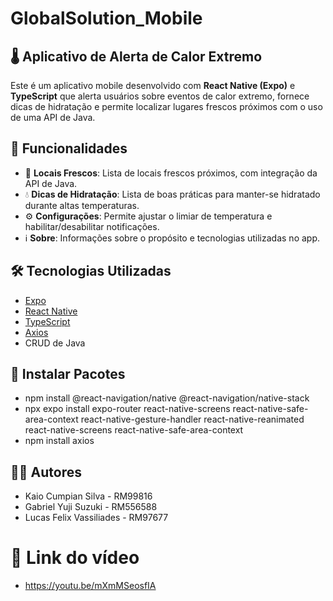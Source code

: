 # GlobalSolution_Mobile

## 🌡️ Aplicativo de Alerta de Calor Extremo

Este é um aplicativo mobile desenvolvido com **React Native (Expo)** e **TypeScript** que alerta usuários sobre eventos de calor extremo, fornece dicas de hidratação e permite localizar lugares frescos próximos com o uso de uma API de Java.

## 🧩 Funcionalidades

- 📍 **Locais Frescos**: Lista de locais frescos próximos, com integração da API de Java.
- 💧 **Dicas de Hidratação**: Lista de boas práticas para manter-se hidratado durante altas temperaturas.
- ⚙️ **Configurações**: Permite ajustar o limiar de temperatura e habilitar/desabilitar notificações.
- ℹ️ **Sobre**: Informações sobre o propósito e tecnologias utilizadas no app.

## 🛠️ Tecnologias Utilizadas

- [Expo](https://expo.dev/)
- [React Native](https://reactnative.dev/)
- [TypeScript](https://www.typescriptlang.org/)
- [Axios](https://axios-http.com/)
- CRUD de Java


## 🤖 Instalar Pacotes

- npm install @react-navigation/native @react-navigation/native-stack
- npx expo install expo-router react-native-screens react-native-safe-area-context react-native-gesture-handler react-native-reanimated react-native-screens react-native-safe-area-context
- npm install axios

## 👨‍💻 Autores
- Kaio Cumpian Silva - RM99816
- Gabriel Yuji Suzuki - RM556588
- Lucas Felix Vassiliades - RM97677

# 🎥 Link do vídeo

- https://youtu.be/mXmMSeosfIA

